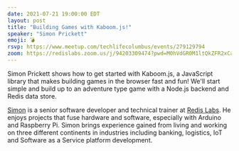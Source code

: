 ```yaml
---
date: 2021-07-21 19:00:00 EDT
layout: post
title: "Building Games with Kaboom.js!"
speaker: "Simon Prickett"
emoji: 💣
rsvp: https://www.meetup.com/techlifecolumbus/events/279129794
zoom: https://redislabs.zoom.us/j/94203309474?pwd=M0hVdGR0M1ltQkZFR2xCaVFhQWZWUT09
---
```


Simon Prickett shows how to get started with Kaboom.js, a JavaScript library that makes building games in the browser fast and fun! We'll start simple and build up to an adventure type game with a Node.js backend and Redis data store.

[Simon](https://simonprickett.dev) is a senior software developer and technical trainer at [Redis Labs](https://redislabs.com/). He enjoys projects that fuse hardware and software, especially with Arduino and Raspberry Pi. Simon brings experience gained from living and working on three different continents in industries including banking, logistics, IoT and Software as a Service platform development.
